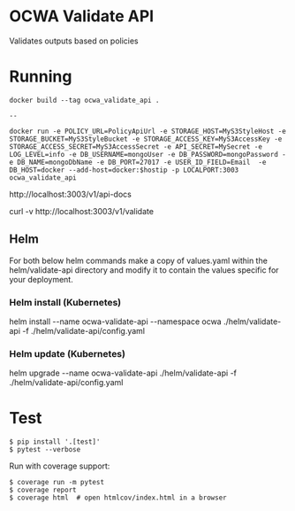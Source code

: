 # OCWA Validate API

Validates outputs based on policies


# Running

````
docker build --tag ocwa_validate_api .

--

docker run -e POLICY_URL=PolicyApiUrl -e STORAGE_HOST=MyS3StyleHost -e STORAGE_BUCKET=MyS3StyleBucket -e STORAGE_ACCESS_KEY=MyS3AccessKey -e STORAGE_ACCESS_SECRET=MyS3AccessSecret -e API_SECRET=MySecret -e LOG_LEVEL=info -e DB_USERNAME=mongoUser -e DB_PASSWORD=mongoPassword -e DB_NAME=mongoDbName -e DB_PORT=27017 -e USER_ID_FIELD=Email  -e DB_HOST=docker --add-host=docker:$hostip -p LOCALPORT:3003 ocwa_validate_api

````

http://localhost:3003/v1/api-docs

curl -v http://localhost:3003/v1/validate

## Helm
For both below helm commands make a copy of values.yaml within the helm/validate-api directory
and modify it to contain the values specific for your deployment.

### Helm install (Kubernetes)
helm install --name ocwa-validate-api --namespace ocwa ./helm/validate-api -f ./helm/validate-api/config.yaml

### Helm update (Kubernetes)
helm upgrade --name ocwa-validate-api ./helm/validate-api  -f ./helm/validate-api/config.yaml

# Test

```
$ pip install '.[test]'
$ pytest --verbose
```

Run with coverage support:

```
$ coverage run -m pytest
$ coverage report
$ coverage html  # open htmlcov/index.html in a browser
```
